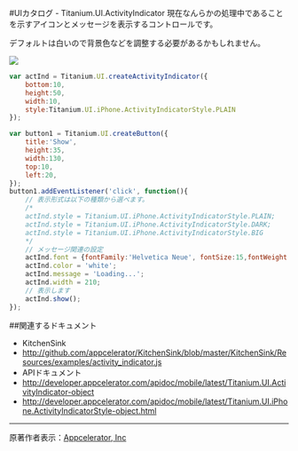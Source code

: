 #UIカタログ - Titanium.UI.ActivityIndicator
現在なんらかの処理中であることを示すアイコンとメッセージを表示するコントロールです。

デフォルトは白いので背景色などを調整する必要があるかもしれません。

![](http://f.hatena.ne.jp/images/fotolife/d/donayama/20100227/20100227190720.png)

```JavaScript
var actInd = Titanium.UI.createActivityIndicator({
	bottom:10, 
	height:50,
	width:10,
	style:Titanium.UI.iPhone.ActivityIndicatorStyle.PLAIN
});

var button1 = Titanium.UI.createButton({
	title:'Show',
	height:35,
	width:130,
	top:10,
	left:20,
});
button1.addEventListener('click', function(){
	// 表示形式は以下の種類から選べます。
	/*
	actInd.style = Titanium.UI.iPhone.ActivityIndicatorStyle.PLAIN;
	actInd.style = Titanium.UI.iPhone.ActivityIndicatorStyle.DARK;
	actInd.style = Titanium.UI.iPhone.ActivityIndicatorStyle.BIG
	*/
	// メッセージ関連の設定
	actInd.font = {fontFamily:'Helvetica Neue', fontSize:15,fontWeight:'bold'};
	actInd.color = 'white';
	actInd.message = 'Loading...';
	actInd.width = 210;
	// 表示します
	actInd.show();
});
```

##関連するドキュメント
 * KitchenSink
  * http://github.com/appcelerator/KitchenSink/blob/master/KitchenSink/Resources/examples/activity_indicator.js
 * APIドキュメント
  * http://developer.appcelerator.com/apidoc/mobile/latest/Titanium.UI.ActivityIndicator-object
  * http://developer.appcelerator.com/apidoc/mobile/latest/Titanium.UI.iPhone.ActivityIndicatorStyle-object.html
  
----
原著作者表示：[Appcelerator, Inc](http://www.appcelerator.com/ )

